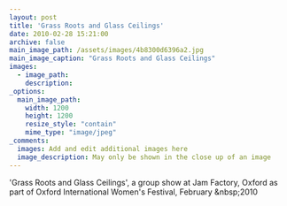 ```yaml
---
layout: post
title: 'Grass Roots and Glass Ceilings'
date: 2010-02-28 15:21:00
archive: false
main_image_path: /assets/images/4b8300d6396a2.jpg
main_image_caption: "Grass Roots and Glass Ceilings"
images:
  - image_path: 
    description: 
_options:
  main_image_path:
    width: 1200
    height: 1200
    resize_style: "contain"
    mime_type: "image/jpeg"
_comments:
  images: Add and edit additional images here
  image_description: May only be shown in the close up of an image
---
```


'Grass Roots and Glass Ceilings', a group show at Jam Factory, Oxford as part of Oxford International Women's Festival, February &amp;nbsp;2010